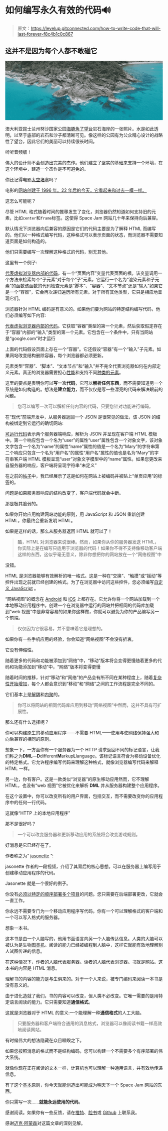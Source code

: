 # 如何编写永久有效的代码🔊

> 原文：<https://levelup.gitconnected.com/how-to-write-code-that-will-last-forever-f8c4b1c0c867>

## 这并不是因为每个人都不敢碰它

![](img/bde22f25b41be64acfcce865f5dd4ddf.png)

澳大利亚昆士兰州努沙国家公园[海豚角了望台](https://goo.gl/maps/ztGpcX46zYk)岩石海岸的一张照片。水是如此透明，以至于底部的岩石和沙子都清晰可见。像这样的公园有为公众精心设计的战略性了望台，因此它们的美丽可以持续很长时间。

听听音频版！

伟大的设计师不会创造出完美的杰作。他们建立了坚实的基础来支持一个环境，在这个环境中，建造一个杰作是不可避免的。

你还记得电影[太空堵塞](https://en.wikipedia.org/wiki/Space_Jam)吗？

电影的[网站创建于 1996 年。22 年后的今天，它看起来和过去一模一样。](https://www.warnerbros.com/archive/spacejam/movie/jam.htm)

这怎么可能呢？

尽管 HTML 格式随着时间的推移发生了变化，浏览器仍然知道如何支持旧的元素，比如`center`和`frame`标签。这使得 Space Jam 网站几十年来保持向后兼容。

默认情况下浏览器向后兼容的原因是它们的代码主要是为了解释 HTML 而编写的。他们以一种格式编写代码，这种格式可以表示页面的状态，而浏览器不需要知道页面是如何构造的。

他们只需要编写一次理解这种格式的代码，别无其他。

这里有一个例子:

[代表虚拟浏览器内部的代码](https://gist.github.com/FagnerMartinsBrack/3ff6fcba23abd62f4763fb0fb6b3dfc9)。有一个“页面内容”变量代表页面的根。该变量调用一个方法来检索每个“子元素”对于每个“子”元素，它运行一个名为“渲染元素和子元素”的函数该函数的代码检查元素是“脚本”、“容器”、“文本节点”还是“输入”如果它是一个“容器”，它会再次递归遍历所有元素。对于所有其他类型，它只是相应地呈现它们。

浏览器针对 HTML 编码是有意义的。如果他们要为网站的特定结构编写代码，他们必须编写如下内容:

[代表虚拟浏览器内部的代码](https://gist.github.com/FagnerMartinsBrack/eb3b13dacf72dbe227211b299ad83889)。它获取“容器”类型的第一个元素，然后获取假定存在于“容器”内部的“输入”类型的第一个元素。它包含在一个条件中，只有当网站是“google.com”时才运行

上面的代码假设页面上存在一个“容器”。它还假设“容器”有一个“输入”子元素。如果网站改变结构删除容器，每个浏览器都必须更新。

元素类型“容器”、“脚本”、“文本节点”和“输入”并不完全代表浏览器如何在内部定义元素。真正的浏览器需要担心[性能](https://medium.com/@fagnerbrack/html-and-state-a-challenging-way-to-look-at-web-performance-e3084fcff70d)和支持不同[种类的元素](https://dev.w3.org/html5/html-author/#elements)。

这里的要点是表明你可以**写一次代码**，它可以**解析任何东西**，而不需要知道另一个系统是如何构造的。想法是**建立能力**，而不仅仅是写一些漂亮的代码来解决眼前的问题。

> 您可以编写一次可以解析任何内容的代码，只要您针对功能进行编码。

在“现代”前端开发中，从服务器返回一个 JSON 是很常见的做法，该 JSON 的结构被绑定到它运行的确切网站:

[可运行代码](https://jsfiddle.net/fagnerbrack/zd690oe6/)表示两个服务器端响应，解析为 JSON 并呈现在客户端 HTML 模板中。第一个响应包含一个名为“user”的属性“user”属性包含一个对象文字，该对象文字包含一个名为“name”的属性“name”属性的值是一个名为“Mary”的字符串第二个响应只包含一个名为“用户名”的属性“用户名”属性的值也是名为“Mary”的字符串客户端 HTML 模板呈现“user”对象文字模型中的“name”属性。如果您更改来自服务器的响应，客户端将呈现字符串“未定义”

在之前的[帖子](https://medium.com/@fagnerbrack/front-end-separation-and-the-irrational-love-for-curly-braces-b6472f48bde7)中，我已经展示了这是如何在网站上被编码并被贴上“单页应用”的标签的。

问题是如果服务器响应的结构改变了，客户端代码就会中断。

那是极其脆弱的。

如果你开始应用构建网站功能的原则，用 JavaScript 和 JSON 重新创建 HTML，你最终会重新发明 HTML。

如果是这样的话，那么从服务器返回 HTML 就可以了！

> 酷，HTML 对浏览器来说很棒。然而，如果你从你的服务器发送 HTML，你实际上是在编写只适用于浏览器的代码！如果你不得不支持像移动客户端这样的东西，这似乎毫无意义，除非你想把你的网站放在一个“网络视图”中

没错。

HTML 是浏览器能够有效解析的唯一格式。这是一种在“交换”、“触摸”或“摇动”等控件出现之前就已经创建的格式。为了在浏览器中访问这些控件，您必须编写[自定义 JavaScript](https://developer.mozilla.org/en-US/docs/Web/API/Touch_events#Setting_up_the_event_handlers) 。

“网络视图”的概念在 [Android](https://developer.android.com/reference/android/webkit/WebView.html) 和 [iOS](https://developer.apple.com/documentation/uikit/uiwebview) 上都存在。它允许你将一个网站加载到一个本地移动应用程序中。创建一个在浏览器中运行的网站并把相同的代码库加载到“web 视图”中是非常容易的如果你这样做，你就可以避免为你的产品编写另一个前端。

> 仅仅因为它很容易，并不意味着它是理想的。

如果你有一些手机应用的经验，你会知道“网络视图”不会没有折衷。

它没有伸缩性。

随着更多的代码和功能被添加到“网络”中，“移动”版本将会变得更慢随着更多的代码和功能添加到“移动”中，“网络”版本将变得更慢

随着时间的推移，针对“移动”和“网络”的产品会有所不同在某种程度上，随着[复杂性开始增加](https://en.wikipedia.org/wiki/Software_entropy)，每个人都会意识到“移动”和“网络”之间的工作流程是完全不同的。

它们基本上是[解耦](https://medium.com/@fagnerbrack/why-do-you-need-to-know-package-coupling-fundamentals-8e0fa8e33e20)和[内聚](https://medium.com/@fagnerbrack/why-do-you-need-to-know-package-cohesion-fundamentals-8a3510cba2c1)的。

> 你可以将网站的相同代码库应用到移动“网络视图”中然而，这并不具有可扩展性。

那么还有什么选择呢？

你可以构建原生的移动应用程序——不需要 HTML——使用与使网络保持强大和向后兼容的相同的原则。

想象一下，一方面你有一个服务器为一个 HTTP 请求返回不同的标记语言，让我们称之为**DML**—**D**different**M**arkup**L**language。该标记语言符合为移动设备优化的特定格式。它允许程序编写代码来理解这种格式，就像浏览器编写代码来解释 HTML 一样。

另一边，你有客户。这是一款类似“浏览器”的原生移动应用然而，它不理解 HTML，也没有“web 视图”它被优化来解析 **DML** 并从服务器构建整个应用程序。

在这个设置中，你可以改变所有的用户界面，包括交互，而不需要改变你的应用程序中的任何一行代码。

这就像“HTTP 上的本地应用程序”

那不是很好吗？

> 一个可以改变服务器和更新移动应用的系统将会改变游戏规则。

好消息是它已经存在了。

作者称之为“ [jasonette](https://jasonette.com/) ”:

jasonette 作者的一段视频，介绍了其背后的核心思想。可以在服务器上编写用于创建移动应用程序的代码。

Jasonette 就是一个很好的例子。

你没有[必须以特定的顺序部署多个项目](https://medium.com/@fagnerbrack/front-end-separation-and-the-irrational-love-for-curly-braces-b6472f48bde7)的问题。您只需要在后端部署更改，它就会一直工作。

你永远不需要专门为一个移动应用程序写代码，你有一个可以理解格式的客户端和一个可以写入格式的服务器。

想象一本书。

这本书是由一个人脑写的，他用书面语言向另一个人脑传达信息。人类的大脑可以被认为是生物[图灵机](https://en.wikipedia.org/wiki/Turing_machine)。阅读的能力已经被编程到人脑中，这样它就能有效地理解别人试图传递的信息。

在这种情况下，作者的人脑代表服务器。读者的人脑代表浏览器。书就是网站。这本书的内容是 HTML 消息。

理解书的内容的能力是与生俱来的。对于一个人来说，被专门编码来阅读一本书是没有意义的。

由于进化造就了我们，书的内容可以改变，但人类不必改变。它唯一需要的是用特定语言阅读的能力。它只需要知道**通信格式**。

这就是浏览器对于 HTML 的意义:一个能理解一种**通信格式**的人工大脑。

> 只要服务器和客户端符合通用的消息格式，浏览器可以像阅读书籍一样高效地阅读网站。

有时候伟大的想法隐藏在众目睽睽之下。

如果您按照消息的格式而不是结构编码，您可以构建一个不需要多个有序部署的伟大系统。

就像你现在正在阅读的文本一样，计算机也可以理解一种通用语言，并有效地传递信息。

有了这个[基本](https://hackernoon.com/the-doctor-and-the-scalpel-78656f508c9a)原则，你今天就能创造出可能成为明天下一个 Space Jam 网站的东西。

你只需写一次……**就能永远使用的代码**。

感谢阅读。如果你有一些反馈，请在[推特](https://twitter.com/FagnerBrack)、[脸书](https://www.facebook.com/fagner.brack)或 [Github](http://github.com/FagnerMartinsBrack) 上联系我。

感谢[迈克·阿蒙森](https://twitter.com/mamund)对这篇文章的深刻见解。